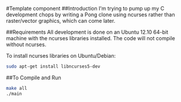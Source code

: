#Template component
##Introduction
I'm trying to pump up my C development chops by writing a Pong clone using ncurses rather than 
raster/vector graphics, which can come later.

##Requirements
All development is done on an Ubuntu 12.10 64-bit machine with the ncurses libraries installed.
The code will not compile without ncurses.

To install ncurses libraries on Ubuntu/Debian:
```bash
sudo apt-get install libncurses5-dev
```
##To Compile and Run
```bash
make all
./main
```

